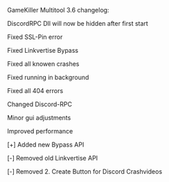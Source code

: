 GameKiller Multitool 3.6 changelog:

DiscordRPC Dll will now be hidden after first start

Fixed SSL-Pin error

Fixed Linkvertise Bypass

Fixed all knowen crashes

Fixed running in background

Fixed all 404 errors

Changed Discord-RPC

Minor gui adjustments

Improved performance

[+] Added new Bypass API

[-] Removed old Linkvertise API

[-] Removed 2. Create Button for Discord Crashvideos
